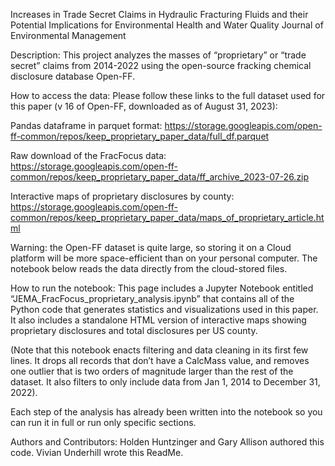 Increases in Trade Secret Claims in Hydraulic Fracturing Fluids and their Potential Implications for Environmental Health and Water Quality 
Journal of Environmental Management

Description: 
This project analyzes the masses of “proprietary” or “trade secret” claims from 2014-2022 using the open-source fracking chemical disclosure database Open-FF. 

How to access the data: 
 Please follow these links to the full dataset used for this paper (v 16 of Open-FF, downloaded as of August 31, 2023): 
  
  Pandas dataframe in parquet format: https://storage.googleapis.com/open-ff-common/repos/keep_proprietary_paper_data/full_df.parquet
  
  Raw download of the FracFocus data: https://storage.googleapis.com/open-ff-common/repos/keep_proprietary_paper_data/ff_archive_2023-07-26.zip

  Interactive maps of proprietary disclosures by county: https://storage.googleapis.com/open-ff-common/repos/keep_proprietary_paper_data/maps_of_proprietary_article.html
  


Warning: the Open-FF dataset is quite large, so storing it on a Cloud platform will be more space-efficient than on your personal computer. The notebook below reads the data directly from the cloud-stored files.

How to run the notebook: 
This page includes a Jupyter Notebook entitled “JEMA_FracFocus_proprietary_analysis.ipynb” that contains all of the Python code that generates statistics and visualizations used in this paper. It also includes a standalone HTML version of interactive maps showing proprietary disclosures and total disclosures per US county. 

(Note that this notebook enacts filtering and data cleaning in its first few lines. It drops all records that don’t have a CalcMass value, and removes one outlier that is two orders of magnitude larger than the rest of the dataset. It also filters to only include data from Jan 1, 2014 to December 31, 2022). 

Each step of the analysis has already been written into the notebook so you can run it in full or run only specific sections. 


Authors and Contributors: 
Holden Huntzinger and Gary Allison authored this code. Vivian Underhill wrote this ReadMe. 
